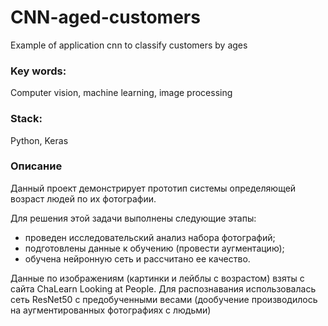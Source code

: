 # CNN-aged-customers
Example of application cnn to classify customers by ages


### Key words:
Computer vision, machine learning, image processing

### Stack:
Python, Keras


### Описание

Данный проект демонстрирует прототип системы определяющей возраст людей по их фотографии.

Для решения этой задачи выполнены следующие этапы:

- проведен исследовательский анализ набора фотографий;
- подготовлены данные к обучению (провести аугментацию);
- обучена нейронную сеть и рассчитано ее качество.

Данные по изображениям (картинки и лейблы с возрастом) взяты с сайта ChaLearn Looking at People.
Для распознавания использовалась сеть ResNet50 с предобученными весами (дообучение производилось на аугментированных фотографиях с людьми)
